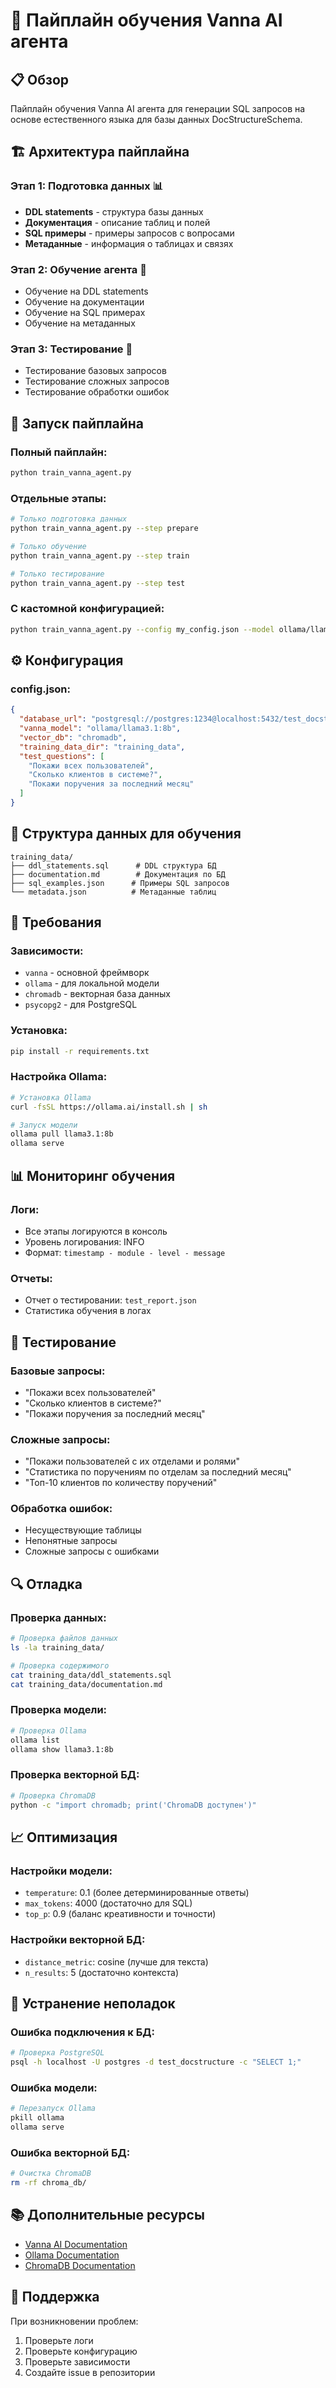 # 🤖 Пайплайн обучения Vanna AI агента

## 📋 Обзор

Пайплайн обучения Vanna AI агента для генерации SQL запросов на основе естественного языка для базы данных DocStructureSchema.

## 🏗️ Архитектура пайплайна

### **Этап 1: Подготовка данных** 📊
- **DDL statements** - структура базы данных
- **Документация** - описание таблиц и полей
- **SQL примеры** - примеры запросов с вопросами
- **Метаданные** - информация о таблицах и связях

### **Этап 2: Обучение агента** 🤖
- Обучение на DDL statements
- Обучение на документации
- Обучение на SQL примерах
- Обучение на метаданных

### **Этап 3: Тестирование** 🧪
- Тестирование базовых запросов
- Тестирование сложных запросов
- Тестирование обработки ошибок

## 🚀 Запуск пайплайна

### **Полный пайплайн:**
```bash
python train_vanna_agent.py
```

### **Отдельные этапы:**
```bash
# Только подготовка данных
python train_vanna_agent.py --step prepare

# Только обучение
python train_vanna_agent.py --step train

# Только тестирование
python train_vanna_agent.py --step test
```

### **С кастомной конфигурацией:**
```bash
python train_vanna_agent.py --config my_config.json --model ollama/llama3.1:8b
```

## ⚙️ Конфигурация

### **config.json:**
```json
{
  "database_url": "postgresql://postgres:1234@localhost:5432/test_docstructure",
  "vanna_model": "ollama/llama3.1:8b",
  "vector_db": "chromadb",
  "training_data_dir": "training_data",
  "test_questions": [
    "Покажи всех пользователей",
    "Сколько клиентов в системе?",
    "Покажи поручения за последний месяц"
  ]
}
```

## 📁 Структура данных для обучения

```
training_data/
├── ddl_statements.sql      # DDL структура БД
├── documentation.md        # Документация по БД
├── sql_examples.json      # Примеры SQL запросов
└── metadata.json          # Метаданные таблиц
```

## 🔧 Требования

### **Зависимости:**
- `vanna` - основной фреймворк
- `ollama` - для локальной модели
- `chromadb` - векторная база данных
- `psycopg2` - для PostgreSQL

### **Установка:**
```bash
pip install -r requirements.txt
```

### **Настройка Ollama:**
```bash
# Установка Ollama
curl -fsSL https://ollama.ai/install.sh | sh

# Запуск модели
ollama pull llama3.1:8b
ollama serve
```

## 📊 Мониторинг обучения

### **Логи:**
- Все этапы логируются в консоль
- Уровень логирования: INFO
- Формат: `timestamp - module - level - message`

### **Отчеты:**
- Отчет о тестировании: `test_report.json`
- Статистика обучения в логах

## 🧪 Тестирование

### **Базовые запросы:**
- "Покажи всех пользователей"
- "Сколько клиентов в системе?"
- "Покажи поручения за последний месяц"

### **Сложные запросы:**
- "Покажи пользователей с их отделами и ролями"
- "Статистика по поручениям по отделам за последний месяц"
- "Топ-10 клиентов по количеству поручений"

### **Обработка ошибок:**
- Несуществующие таблицы
- Непонятные запросы
- Сложные запросы с ошибками

## 🔍 Отладка

### **Проверка данных:**
```bash
# Проверка файлов данных
ls -la training_data/

# Проверка содержимого
cat training_data/ddl_statements.sql
cat training_data/documentation.md
```

### **Проверка модели:**
```bash
# Проверка Ollama
ollama list
ollama show llama3.1:8b
```

### **Проверка векторной БД:**
```bash
# Проверка ChromaDB
python -c "import chromadb; print('ChromaDB доступен')"
```

## 📈 Оптимизация

### **Настройки модели:**
- `temperature`: 0.1 (более детерминированные ответы)
- `max_tokens`: 4000 (достаточно для SQL)
- `top_p`: 0.9 (баланс креативности и точности)

### **Настройки векторной БД:**
- `distance_metric`: cosine (лучше для текста)
- `n_results`: 5 (достаточно контекста)

## 🚨 Устранение неполадок

### **Ошибка подключения к БД:**
```bash
# Проверка PostgreSQL
psql -h localhost -U postgres -d test_docstructure -c "SELECT 1;"
```

### **Ошибка модели:**
```bash
# Перезапуск Ollama
pkill ollama
ollama serve
```

### **Ошибка векторной БД:**
```bash
# Очистка ChromaDB
rm -rf chroma_db/
```

## 📚 Дополнительные ресурсы

- [Vanna AI Documentation](https://vanna.ai/docs/)
- [Ollama Documentation](https://ollama.ai/docs)
- [ChromaDB Documentation](https://docs.trychroma.com/)

## 🤝 Поддержка

При возникновении проблем:
1. Проверьте логи
2. Проверьте конфигурацию
3. Проверьте зависимости
4. Создайте issue в репозитории
